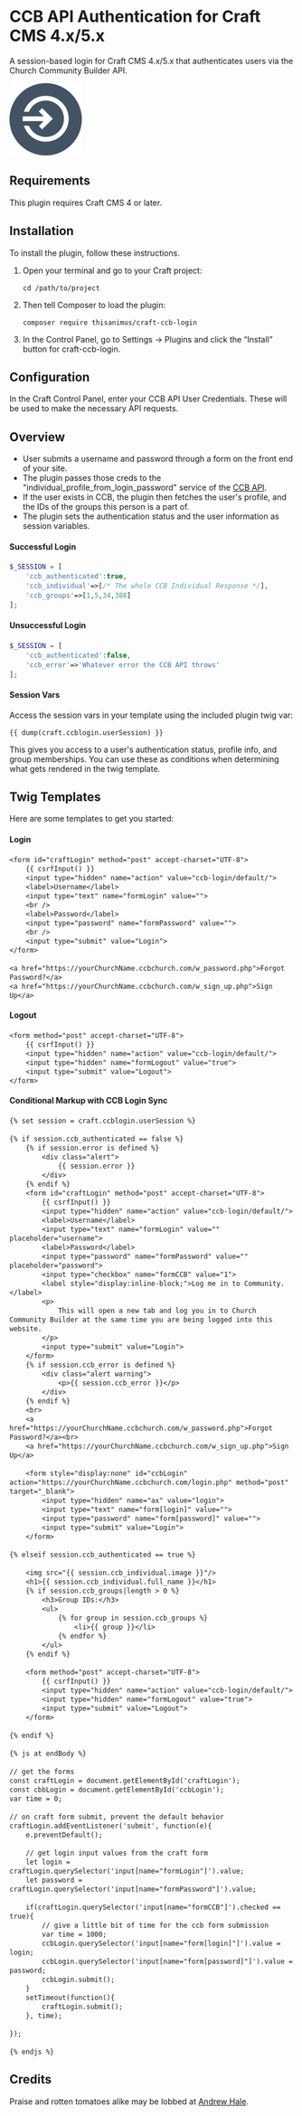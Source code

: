 # CCB API Authentication for Craft CMS 4.x/5.x

A session-based login for Craft CMS 4.x/5.x that authenticates users via the Church Community Builder API.

![Screenshot](src/icon.svg)

## Requirements

This plugin requires Craft CMS 4 or later.

## Installation

To install the plugin, follow these instructions.

1.  Open your terminal and go to your Craft project:

        cd /path/to/project

2.  Then tell Composer to load the plugin:

        composer require thisanimus/craft-ccb-login

3.  In the Control Panel, go to Settings → Plugins and click the “Install” button for craft-ccb-login.

## Configuration

In the Craft Control Panel, enter your CCB API User Credentials. These will be used to make the necessary API requests.

## Overview

- User submits a username and password through a form on the front end of your site.
- The plugin passes those creds to the "individual_profile_from_login_password" service of the [CCB API](https://designccb.s3.amazonaws.com/helpdesk/files/official_docs/api.html).
- If the user exists in CCB, the plugin then fetches the user's profile, and the IDs of the groups this person is a part of.
- The plugin sets the authentication status and the user information as session variables.


#### Successful Login
```php
$_SESSION = [
	'ccb_authenticated':true,
	'ccb_individual'=>[/* The whole CCB Individual Response */],
	'ccb_groups'=>[1,5,34,388]
];
```

#### Unsuccessful Login
```php
$_SESSION = [
	'ccb_authenticated':false,
	'ccb_error'=>'Whatever error the CCB API throws'
];
```

#### Session Vars
Access the session vars in your template using the included plugin twig var:
```twig
{{ dump(craft.ccblogin.userSession) }}
```
This gives you access to a user's authentication status, profile info, and group memberships.  You can use these as conditions when determining what gets rendered in the twig template. 


## Twig Templates

Here are some templates to get you started:

#### Login
```twig
<form id="craftLogin" method="post" accept-charset="UTF-8">
	{{ csrfInput() }}
	<input type="hidden" name="action" value="ccb-login/default/">
	<label>Username</label>
	<input type="text" name="formLogin" value="">
	<br />
	<label>Password</label>
	<input type="password" name="formPassword" value="">
	<br />
	<input type="submit" value="Login">
</form>
	
<a href="https://yourChurchName.ccbchurch.com/w_password.php">Forgot Password?</a>
<a href="https://yourChurchName.ccbchurch.com/w_sign_up.php">Sign Up</a>
```

#### Logout
```twig
<form method="post" accept-charset="UTF-8">
	{{ csrfInput() }}
	<input type="hidden" name="action" value="ccb-login/default/">
	<input type="hidden" name="formLogout" value="true">
	<input type="submit" value="Logout">
</form>
```


#### Conditional Markup with CCB Login Sync

```twig
{% set session = craft.ccblogin.userSession %}

{% if session.ccb_authenticated == false %}
	{% if session.error is defined %}
		<div class="alert">
			{{ session.error }}
		</div>
	{% endif %}
	<form id="craftLogin" method="post" accept-charset="UTF-8">
		{{ csrfInput() }}
		<input type="hidden" name="action" value="ccb-login/default/">
		<label>Username</label>
		<input type="text" name="formLogin" value="" placeholder="username">
		<label>Password</label>
		<input type="password" name="formPassword" value="" placeholder="password">
		<input type="checkbox" name="formCCB" value="1">
		<label style="display:inline-block;">Log me in to Community.</label>
		<p>
			This will open a new tab and log you in to Church Community Builder at the same time you are being logged into this website.
		</p>
		<input type="submit" value="Login">
	</form>
	{% if session.ccb_error is defined %}
		<div class="alert warning">
			<p>{{ session.ccb_error }}</p>
		</div>
	{% endif %}
	<br>
	<a href="https://yourChurchName.ccbchurch.com/w_password.php">Forgot Password?</a><br>
	<a href="https://yourChurchName.ccbchurch.com/w_sign_up.php">Sign Up</a>

	<form style="display:none" id="ccbLogin" action="https://yourChurchName.ccbchurch.com/login.php" method="post" target="_blank">
		<input type="hidden" name="ax" value="login">
		<input type="text" name="form[login]" value="">
		<input type="password" name="form[password]" value="">
		<input type="submit" value="Login">
	</form>

{% elseif session.ccb_authenticated == true %}

	<img src="{{ session.ccb_individual.image }}"/>
	<h1>{{ session.ccb_individual.full_name }}</h1>
	{% if session.ccb_groups|length > 0 %}
		<h3>Group IDs:</h3>
		<ul>
			{% for group in session.ccb_groups %}
				<li>{{ group }}</li>
			{% endfor %}
		</ul>
	{% endif %}

	<form method="post" accept-charset="UTF-8">
		{{ csrfInput() }}
		<input type="hidden" name="action" value="ccb-login/default/">
		<input type="hidden" name="formLogout" value="true">
		<input type="submit" value="Logout">
	</form>

{% endif %}

{% js at endBody %}

// get the forms
const craftLogin = document.getElementById('craftLogin');
const cbbLogin = document.getElementById('ccbLogin');
var time = 0;

// on craft form submit, prevent the default behavior
craftLogin.addEventListener('submit', function(e){
	e.preventDefault();

	// get login input values from the craft form
	let login = craftLogin.querySelector('input[name="formLogin"]').value;
	let password = craftLogin.querySelector('input[name="formPassword"]').value;
	
	if(craftLogin.querySelector('input[name="formCCB"]').checked == true){
		// give a little bit of time for the ccb form submission
		var time = 1000;
		ccbLogin.querySelector('input[name="form[login]"]').value = login;
		ccbLogin.querySelector('input[name="form[password]"]').value = password;
		ccbLogin.submit();
	}
	setTimeout(function(){ 
		craftLogin.submit(); 
	}, time);
	
});

{% endjs %}
```



## Credits

Praise and rotten tomatoes alike may be lobbed at [Andrew Hale](https://thisanimus.com).
